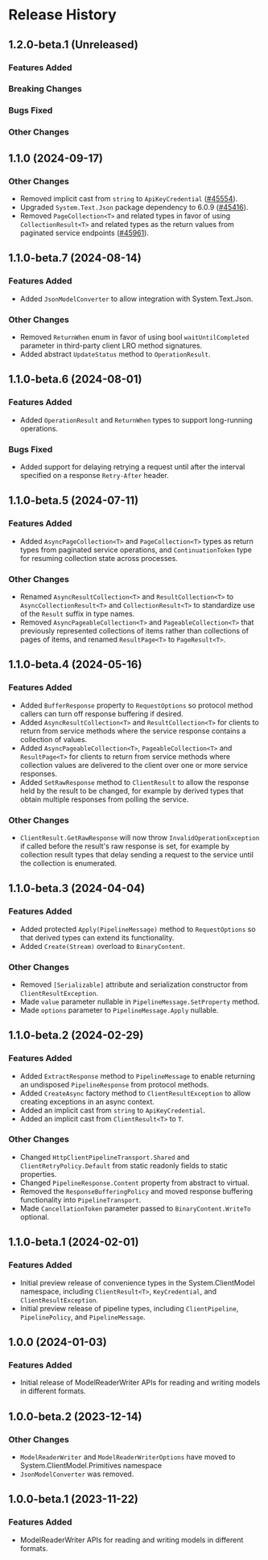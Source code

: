 # Release History

## 1.2.0-beta.1 (Unreleased)

### Features Added

### Breaking Changes

### Bugs Fixed

### Other Changes

## 1.1.0 (2024-09-17)

### Other Changes

- Removed implicit cast from `string` to `ApiKeyCredential` ([#45554](https://github.com/Azure/azure-sdk-for-net/pull/45554)).
- Upgraded `System.Text.Json` package dependency to 6.0.9 ([#45416](https://github.com/Azure/azure-sdk-for-net/pull/45416)).
- Removed `PageCollection<T>` and related types in favor of using `CollectionResult<T>` and related types as the return values from paginated service endpoints ([#45961](https://github.com/Azure/azure-sdk-for-net/pull/45961)).

## 1.1.0-beta.7 (2024-08-14)

### Features Added

- Added `JsonModelConverter` to allow integration with System.Text.Json.

### Other Changes

- Removed `ReturnWhen` enum in favor of using bool `waitUntilCompleted` parameter in third-party client LRO method signatures.
- Added abstract `UpdateStatus` method to `OperationResult`.

## 1.1.0-beta.6 (2024-08-01)

### Features Added

- Added `OperationResult` and `ReturnWhen` types to support long-running operations.

### Bugs Fixed

- Added support for delaying retrying a request until after the interval specified on a response `Retry-After` header.

## 1.1.0-beta.5 (2024-07-11)

### Features Added

- Added `AsyncPageCollection<T>` and `PageCollection<T>` types as return types from paginated service operations, and `ContinuationToken` type for resuming collection state across processes.

### Other Changes

- Renamed `AsyncResultCollection<T>` and `ResultCollection<T>` to `AsyncCollectionResult<T>` and `CollectionResult<T>` to standardize use of the `Result` suffix in type names.
- Removed `AsyncPageableCollection<T>` and `PageableCollection<T>` that previously represented collections of items rather than collections of pages of items, and renamed `ResultPage<T>` to `PageResult<T>`.

## 1.1.0-beta.4 (2024-05-16)

### Features Added

- Added `BufferResponse` property to `RequestOptions` so protocol method callers can turn off response buffering if desired.
- Added `AsyncResultCollection<T>` and `ResultCollection<T>` for clients to return from service methods where the service response contains a collection of values.
- Added `AsyncPageableCollection<T>`, `PageableCollection<T>` and `ResultPage<T>` for clients to return from service methods where collection values are delivered to the client over one or more service responses.
- Added `SetRawResponse` method to `ClientResult` to allow the response held by the result to be changed, for example by derived types that obtain multiple responses from polling the service.

### Other Changes

- `ClientResult.GetRawResponse` will now throw `InvalidOperationException` if called before the result's raw response is set, for example by collection result types that delay sending a request to the service until the collection is enumerated.

## 1.1.0-beta.3 (2024-04-04)

### Features Added

- Added protected `Apply(PipelineMessage)` method to `RequestOptions` so that derived types can extend its functionality.
- Added `Create(Stream)` overload to `BinaryContent`.

### Other Changes

- Removed `[Serializable]` attribute and serialization constructor from `ClientResultException`.
- Made `value` parameter nullable in `PipelineMessage.SetProperty` method.
- Made `options` parameter to `PipelineMessage.Apply` nullable.

## 1.1.0-beta.2 (2024-02-29)

### Features Added

- Added `ExtractResponse` method to `PipelineMessage` to enable returning an undisposed `PipelineResponse` from protocol methods.
- Added `CreateAsync` factory method to `ClientResultException` to allow creating exceptions in an async context.
- Added an implicit cast from `string` to `ApiKeyCredential`.
- Added an implicit cast from `ClientResult<T>` to `T`.

### Other Changes

- Changed `HttpClientPipelineTransport.Shared` and `ClientRetryPolicy.Default` from static readonly fields to static properties.
- Changed `PipelineResponse.Content` property from abstract to virtual.
- Removed the `ResponseBufferingPolicy` and moved response buffering functionality into `PipelineTransport`.
- Made `CancellationToken` parameter passed to `BinaryContent.WriteTo` optional.

## 1.1.0-beta.1 (2024-02-01)

### Features Added

- Initial preview release of convenience types in the System.ClientModel namespace, including `ClientResult<T>`, `KeyCredential`, and `ClientResultException`.
- Initial preview release of pipeline types, including `ClientPipeline`, `PipelinePolicy`, and `PipelineMessage`.

## 1.0.0 (2024-01-03)

### Features Added

- Initial release of ModelReaderWriter APIs for reading and writing models in different formats.

## 1.0.0-beta.2 (2023-12-14)

### Other Changes

- `ModelReaderWriter` and `ModelReaderWriterOptions` have moved to System.ClientModel.Primitives namespace
- `JsonModelConverter` was removed.

## 1.0.0-beta.1 (2023-11-22)

### Features Added

- ModelReaderWriter APIs for reading and writing models in different formats.
